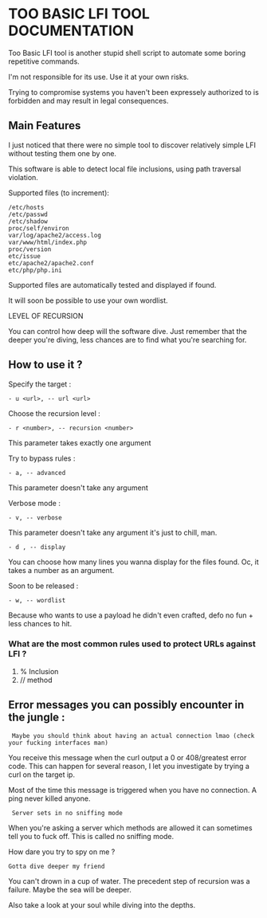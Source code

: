 # TOO  BASIC  LFI  TOOL  DOCUMENTATION

Too Basic LFI tool is another stupid shell script to automate some boring repetitive commands. 

I'm not responsible for its use. Use it at your own risks. 

Trying to compromise systems you haven't been expressely authorized to is forbidden and may result in legal consequences.

## Main Features

I just noticed that there were no simple tool to discover relatively simple LFI without testing them one by one. 

This software is able to detect local file inclusions, using path traversal violation. 

Supported files (to increment): 


```
/etc/hosts
/etc/passwd
/etc/shadow
proc/self/environ
var/log/apache2/access.log
var/www/html/index.php
proc/version
etc/issue
etc/apache2/apache2.conf
etc/php/php.ini
```

Supported files are automatically tested and displayed if found. 

It will soon be possible to use your own wordlist. 

LEVEL OF RECURSION 

You can control how deep will the software dive. Just remember that the deeper you're diving, less chances are to find what you're searching for.

## How to use it ? 

Specify the target : 

```- u <url>, -- url <url> ```

Choose the recursion level : 

```- r <number>, -- recursion <number>```

This parameter takes exactly one argument

Try to bypass rules :

```- a, -- advanced```

This parameter doesn't take any argument

Verbose mode : 

```- v, -- verbose```

This parameter doesn't take any argument it's just to chill, man. 

```- d , -- display```

You can choose how many lines you wanna display for the files found. Oc, it takes a number as an argument. 

Soon to be released :

```- w, -- wordlist```

Because who wants to use a payload he didn't even crafted, defo no fun + less chances to hit.


### What are the most common rules used to protect URLs against LFI ? 

1. % Inclusion
2. // method 

## Error messages you can possibly encounter in the jungle : 

``` Maybe you should think about having an actual connection lmao (check your fucking interfaces man)```

You receive this message when the curl output a 0 or 408/greatest error code. 
This can happen for several reason, I let you investigate by trying a curl on the target ip. 

Most of the time this message is triggered when you have no connection.
A ping never killed anyone. 


``` Server sets in no sniffing mode```

When you're asking a server which methods are allowed it can sometimes tell you to fuck off. This is called no sniffing mode. 

How dare you try to spy on me ? 

``` Gotta dive deeper my friend ```

You can't drown in a cup of water. The precedent step of recursion was a failure.  Maybe the sea will be deeper. 

Also take a look at your soul while diving into the depths. 


